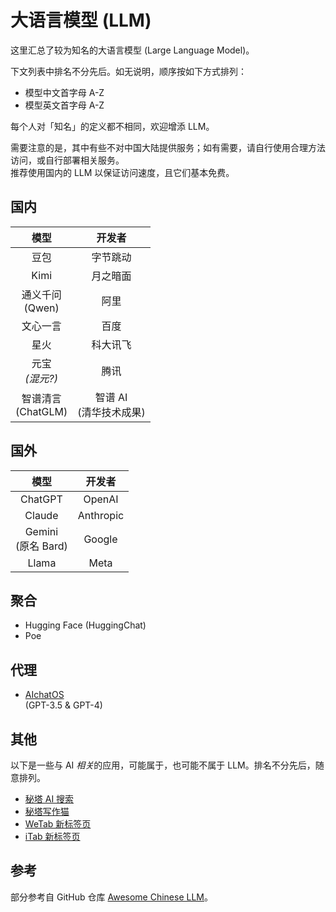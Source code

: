 # 大语言模型 (LLM)

这里汇总了较为知名的大语言模型 (Large Language Model)。

下文列表中排名不分先后。如无说明，顺序按如下方式排列：

- 模型中文首字母 A-Z
- 模型英文首字母 A-Z

每个人对「知名」的定义都不相同，欢迎增添 LLM。

需要注意的是，其中有些不对中国大陆提供服务；如有需要，请自行使用合理方法访问，或自行部署相关服务。  
推荐使用国内的 LLM 以保证访问速度，且它们基本免费。

## 国内

| 模型 | 开发者 |
| :---: | :---: |
| 豆包 | 字节跳动 |
| Kimi | 月之暗面 |
| 通义千问<br>(Qwen) | 阿里 |
| 文心一言 | 百度 |
| 星火 | 科大讯飞 |
| 元宝<br>*(混元?)* | 腾讯 |
| 智谱清言<br>(ChatGLM) | 智谱 AI<br>(清华技术成果) |

## 国外

| 模型 | 开发者 |
| :---: | :---: |
| ChatGPT | OpenAI |
| Claude | Anthropic |
| Gemini<br>(原名 Bard) | Google |
| Llama | Meta |

## 聚合

- Hugging Face (HuggingChat)
- Poe

## 代理

- [AIchatOS](https://x.aichatos8.cn/)  
  (GPT-3.5 & GPT-4)

## 其他

以下是一些与 AI *相关*的应用，可能属于，也可能不属于 LLM。排名不分先后，随意排列。

- [秘塔 AI 搜索](https://metaso.cn/)
- [秘塔写作猫](https://xiezuocat.com/)
- [WeTab 新标签页](https://www.wetab.link/)
- [iTab 新标签页](https://www.itab.link/)

## 参考

部分参考自 GitHub 仓库 [Awesome Chinese LLM](https://github.com/HqWu-HITCS/Awesome-Chinese-LLM)。
